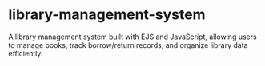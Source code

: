 # library-management-system
A library management system built with EJS and JavaScript, allowing users to manage books, track borrow/return records, and organize library data efficiently.
